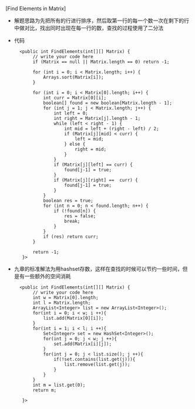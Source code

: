 [Find Elements in Matrix]

* 解题思路为先把所有的行进行排序，然后取第一行的每一个数一次在剩下的行中做对比，找出同时出现在每一行的数，查找的过程使用了二分法
* 代码

        <public int FindElements(int[][] Matrix) {
             // write your code here
             if (Matrix == null || Matrix.length == 0) return -1;
             
             for (int i = 0; i < Matrix.length; i++) {
                 Arrays.sort(Matrix[i]);
             }
             
             for (int i = 0; i < Matrix[0].length; i++) {
                 int curr = Matrix[0][i];
                 boolean[] found = new boolean[Matrix.length - 1];
                 for (int j = 1; j < Matrix.length; j++) {
                     int left = 0;
                     int right = Matrix[j].length - 1;
                     while (left < right - 1) {
                         int mid = left + (right - left) / 2;
                         if (Matrix[j][mid] < curr) {
                             left = mid;
                         } else {
                             right = mid;
                         }
                     }
                     if (Matrix[j][left] == curr) {
                         found[j-1] = true;
                     }
                     if (Matrix[j][right] ==  curr) {
                         found[j-1] = true;
                     }
                 }
                 boolean res = true;
                 for (int n = 0; n < found.length; n++) {
                     if (!found[n]) {
                         res = false;
                         break;
                     }
                 }
                 if (res) return curr;
             }
             
             return -1;
         }>
         
* 九章的标准解法为用hashset存数，这样在查找的时候可以节约一些时间，但是有一些额外的空间消耗


        <public int FindElements(int[][] Matrix) {
             // write your code here
             int w = Matrix[0].length;
             int l = Matrix.length;
             ArrayList<Integer> list = new ArrayList<Integer>();
             for(int i = 0; i < w; i ++){
                 list.add(Matrix[0][i]);
             }
             for(int i = 1; i < l; i ++){
                 Set<Integer> set = new HashSet<Integer>();
                 for(int j = 0; j < w; j ++){
                     set.add(Matrix[i][j]);
                 }
                 for(int j = 0; j < list.size(); j ++){
                     if(!set.contains(list.get(j))){
                         list.remove(list.get(j));
                     }
                 }
             }
             int m = list.get(0);
             return m;
             
         }>